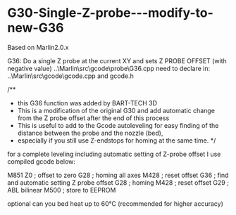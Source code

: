 # G30-Single-Z-probe---modify-to-new-G36
Based on Marlin2.0.x

G36: Do a single Z probe at the current XY and sets Z PROBE OFFSET (with negative value)
..\\Marlin\src\gcode\probe\G36.cpp
need to declare in: 
..\\Marlin\src\gcode\gcode.cpp and gcode.h

/**
* this G36 function was added by BART-TECH 3D
* This is a modification of the original G30 and add automatic change from the Z probe offset after the end of this process 
* This is useful to add to the Gcode autoleveling for easy finding of the distance between the probe and the nozzle (bed), 
* especially if you still use Z-endstops for homing at the same time.
*/

for a complete leveling including automatic setting of Z-probe offset I use compiled gcode below:

M851 Z0 ; offset to zero
G28 ; homing all axes
M428 ; reset offset
G36 ; find and automatic setting Z probe offset
G28 ; homing
M428 ; reset offset
G29 ; ABL bilinear
M500 ; store to EEPROM

optional can you bed heat up to 60°C (recommended for higher accuracy)
